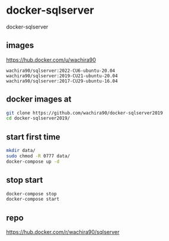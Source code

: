 # docker-sqlserver

docker-sqlserver

## images

https://hub.docker.com/u/wachira90

```
wachira90/sqlserver:2022-CU6-ubuntu-20.04
wachira90/sqlserver:2019-CU21-ubuntu-20.04
wachira90/sqlserver:2017-CU29-ubuntu-16.04
```

## docker images at

```sh
git clone https://github.com/wachira90/docker-sqlserver2019
cd docker-sqlserver2019/
```
## start first time

```sh
mkdir data/
sudo chmod -R 0777 data/
docker-compose up -d
```

## stop start

```sh
docker-compose stop
docker-compose start
```

## repo 

https://hub.docker.com/r/wachira90/sqlserver
